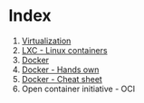 # Index

1. [Virtualization](https://github.com/akhilputhiry/lti-sessions/blob/master/docker/virtualization.md)
2. [LXC - Linux containers](https://github.com/akhilputhiry/lti-sessions/blob/master/docker/lxc.md)
3. [Docker]()
3. [Docker - Hands own](https://www.katacoda.com/courses/docker)
4. [Docker - Cheat sheet](https://github.com/wsargent/docker-cheat-sheet)
5. Open container initiative - OCI
